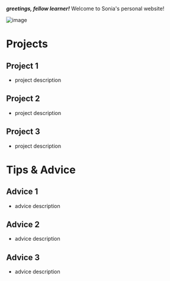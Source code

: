 ***greetings, fellow learner!***
Welcome to Sonia's personal website!

![image](cse15l-lab-reports/pexels-antonio-batinić-4164418.jpg)

# Projects
## Project 1
- project description
## Project 2
- project description
## Project 3
- project description
# Tips & Advice
## Advice 1
- advice description
## Advice 2
- advice description
## Advice 3
- advice description
